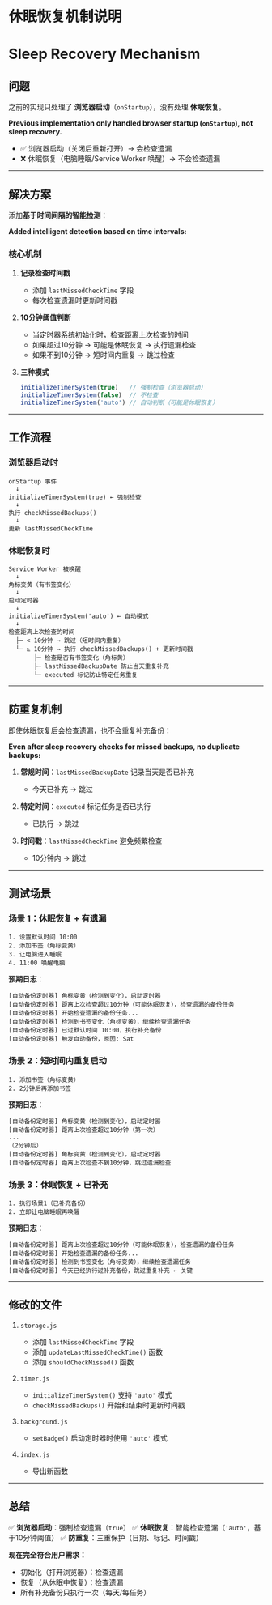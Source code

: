 # 休眠恢复机制说明
# Sleep Recovery Mechanism

## 问题

之前的实现只处理了 **浏览器启动**（`onStartup`），没有处理 **休眠恢复**。

**Previous implementation only handled browser startup (`onStartup`), not sleep recovery.**

- ✅ 浏览器启动（关闭后重新打开）→ 会检查遗漏
- ❌ 休眠恢复（电脑睡眠/Service Worker 唤醒）→ 不会检查遗漏

---

## 解决方案

添加**基于时间间隔的智能检测**：

**Added intelligent detection based on time intervals:**

### 核心机制

1. **记录检查时间戳**
   - 添加 `lastMissedCheckTime` 字段
   - 每次检查遗漏时更新时间戳

2. **10分钟阈值判断**
   - 当定时器系统初始化时，检查距离上次检查的时间
   - 如果超过10分钟 → 可能是休眠恢复 → 执行遗漏检查
   - 如果不到10分钟 → 短时间内重复 → 跳过检查

3. **三种模式**
   ```javascript
   initializeTimerSystem(true)   // 强制检查（浏览器启动）
   initializeTimerSystem(false)  // 不检查
   initializeTimerSystem('auto') // 自动判断（可能是休眠恢复）
   ```

---

## 工作流程

### 浏览器启动时

```
onStartup 事件
  ↓
initializeTimerSystem(true) ← 强制检查
  ↓
执行 checkMissedBackups()
  ↓
更新 lastMissedCheckTime
```

### 休眠恢复时

```
Service Worker 被唤醒
  ↓
角标变黄（有书签变化）
  ↓
启动定时器
  ↓
initializeTimerSystem('auto') ← 自动模式
  ↓
检查距离上次检查的时间
  ├─ < 10分钟 → 跳过（短时间内重复）
  └─ ≥ 10分钟 → 执行 checkMissedBackups() + 更新时间戳
       ├─ 检查是否有书签变化（角标黄）
       ├─ lastMissedBackupDate 防止当天重复补充
       └─ executed 标记防止特定任务重复
```

---

## 防重复机制

即使休眠恢复后会检查遗漏，也不会重复补充备份：

**Even after sleep recovery checks for missed backups, no duplicate backups:**

1. **常规时间**：`lastMissedBackupDate` 记录当天是否已补充
   - 今天已补充 → 跳过
   
2. **特定时间**：`executed` 标记任务是否已执行
   - 已执行 → 跳过

3. **时间戳**：`lastMissedCheckTime` 避免频繁检查
   - 10分钟内 → 跳过

---

## 测试场景

### 场景 1：休眠恢复 + 有遗漏

```
1. 设置默认时间 10:00
2. 添加书签（角标变黄）
3. 让电脑进入睡眠
4. 11:00 唤醒电脑
```

**预期日志**：
```
[自动备份定时器] 角标变黄（检测到变化），启动定时器
[自动备份定时器] 距离上次检查超过10分钟（可能休眠恢复），检查遗漏的备份任务
[自动备份定时器] 开始检查遗漏的备份任务...
[自动备份定时器] 检测到书签变化（角标变黄），继续检查遗漏任务
[自动备份定时器] 已过默认时间 10:00，执行补充备份
[自动备份定时器] 触发自动备份，原因: Sat
```

### 场景 2：短时间内重复启动

```
1. 添加书签（角标变黄）
2. 2分钟后再添加书签
```

**预期日志**：
```
[自动备份定时器] 角标变黄（检测到变化），启动定时器
[自动备份定时器] 距离上次检查超过10分钟（第一次）
...
（2分钟后）
[自动备份定时器] 角标变黄（检测到变化），启动定时器
[自动备份定时器] 距离上次检查不到10分钟，跳过遗漏检查
```

### 场景 3：休眠恢复 + 已补充

```
1. 执行场景1（已补充备份）
2. 立即让电脑睡眠再唤醒
```

**预期日志**：
```
[自动备份定时器] 距离上次检查超过10分钟（可能休眠恢复），检查遗漏的备份任务
[自动备份定时器] 开始检查遗漏的备份任务...
[自动备份定时器] 检测到书签变化（角标变黄），继续检查遗漏任务
[自动备份定时器] 今天已经执行过补充备份，跳过重复补充 ← 关键
```

---

## 修改的文件

1. `storage.js`
   - 添加 `lastMissedCheckTime` 字段
   - 添加 `updateLastMissedCheckTime()` 函数
   - 添加 `shouldCheckMissed()` 函数

2. `timer.js`
   - `initializeTimerSystem()` 支持 `'auto'` 模式
   - `checkMissedBackups()` 开始和结束时更新时间戳

3. `background.js`
   - `setBadge()` 启动定时器时使用 `'auto'` 模式

4. `index.js`
   - 导出新函数

---

## 总结

✅ **浏览器启动**：强制检查遗漏（`true`）
✅ **休眠恢复**：智能检查遗漏（`'auto'`，基于10分钟阈值）
✅ **防重复**：三重保护（日期、标记、时间戳）

**现在完全符合用户需求：**
- 初始化（打开浏览器）：检查遗漏
- 恢复（从休眠中恢复）：检查遗漏
- 所有补充备份只执行一次（每天/每任务）
